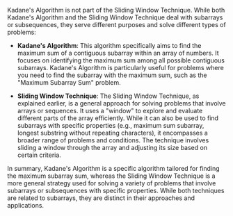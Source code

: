Kadane's Algorithm is not part of the Sliding Window Technique. While both Kadane's Algorithm and the Sliding Window Technique deal with subarrays or subsequences, they serve different purposes and solve different types of problems:

- **Kadane's Algorithm**: This algorithm specifically aims to find the maximum sum of a contiguous subarray within an array of numbers. It focuses on identifying the maximum sum among all possible contiguous subarrays. Kadane's Algorithm is particularly useful for problems where you need to find the subarray with the maximum sum, such as the "Maximum Subarray Sum" problem.

- **Sliding Window Technique**: The Sliding Window Technique, as explained earlier, is a general approach for solving problems that involve arrays or sequences. It uses a "window" to explore and evaluate different parts of the array efficiently. While it can also be used to find subarrays with specific properties (e.g., maximum sum subarray, longest substring without repeating characters), it encompasses a broader range of problems and conditions. The technique involves sliding a window through the array and adjusting its size based on certain criteria.

In summary, Kadane's Algorithm is a specific algorithm tailored for finding the maximum subarray sum, whereas the Sliding Window Technique is a more general strategy used for solving a variety of problems that involve subarrays or subsequences with specific properties. While both techniques are related to subarrays, they are distinct in their approaches and applications.